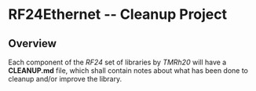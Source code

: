 # RF24Ethernet -- Cleanup Project #

## Overview ##
Each component of the _RF24_ set of libraries by _TMRh20_ will have a **CLEANUP.md** file, which shall contain notes
about what has been done to cleanup and/or improve the library.


